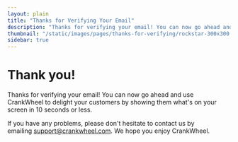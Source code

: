 ```yaml
---
layout: plain
title: "Thanks for Verifying Your Email"
description: "Thanks for verifying your email! You can now go ahead and use CrankWheel to delight your customers by showing them what’s on your screen in 10 seconds or less."
thumbnail: "/static/images/pages/thanks-for-verifying/rockstar-300x300.jpg"
sidebar: true
---
```


# Thank you!
Thanks for verifying your email! You can now go ahead and use CrankWheel to delight your customers by showing them what's on your screen in 10 seconds or less.

If you have any problems, please don't hesitate to contact us by emailing [support@crankwheel.com](mailto:support@crankwheel.com). We hope you enjoy CrankWheel.

